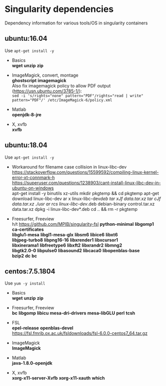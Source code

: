 # Singularity dependencies
Dependency information for various tools/OS in singularity containers

## ubuntu:16.04

Use `apt-get install -y`

* Basics  
  __wget__ __unzip__ __zip__

* ImageMagick, convert, montage  
  __ghostscript__ __imagemagick__  
  Also fix imagemagick policy to allow PDF output (https://usn.ubuntu.com/3785-1/):  
  `sed -i 's/rights="none" pattern="PDF"/rights="read | write" pattern="PDF"/' /etc/ImageMagick-6/policy.xml`

* Matlab  
  __openjdk-8-jre__

* X, xvfb  
  __xvfb__

## ubuntu:18.04

Use `apt-get install -y`

* Workaround for filename case collision in linux-libc-dev  
  https://stackoverflow.com/questions/15599592/compiling-linux-kernel-error-xt-connmark-h  
  https://superuser.com/questions/1238903/cant-install-linux-libc-dev-in-ubuntu-on-windows  
    apt-get install -y binutils xz-utils 
    mkdir pkgtemp && cd pkgtemp
    apt-get download linux-libc-dev
    ar x linux-libc-dev*deb
    tar xJf data.tar.xz
    tar cJf data.tar.xz ./usr
    ar rcs linux-libc-dev*.deb debian-binary control.tar.xz data.tar.xz
    dpkg -i linux-libc-dev*.deb
    cd .. && rm -r pkgtemp

* Freesurfer, Freeview  
  h/t https://github.com/MPIB/singularity-fsl
   __python-minimal__ __libgomp1__ __ca-certificates__  
   __libglu1-mesa__ __libgl1-mesa-glx__ __libsm6__ __libice6__ __libxt6__  
   __libjpeg-turbo8__ __libpng16-16__ __libxrender1__ __libxcursor1__  
   __libxinerama1__ __libfreetype6__ __libxft2__ __libxrandr2__ __libmng2__  
   __libgtk2.0-0__ __libpulse0__ __libasound2__ __libcaca0__ __libopenblas-base__  
   __bzip2__ __dc__ __bc__

## centos:7.5.1804

Use `yum -y install`

* Basics  
  __wget__ __unzip__ __zip__

* Freesurfer, Freeview  
  __bc__ __libgomp__ __libicu__ __mesa-dri-drivers__ __mesa-libGLU__ __perl__ __tcsh__

* FSL  
  __epel-release__ __openblas-devel__
  https://fsl.fmrib.ox.ac.uk/fsldownloads/fsl-6.0.0-centos7_64.tar.gz
  
* ImageMagick  
  __ImageMagick__
  
* Matlab  
  __java-1.8.0-openjdk__

* X, xvfb  
  __xorg-x11-server-Xvfb__ __xorg-x11-xauth__ __which__

